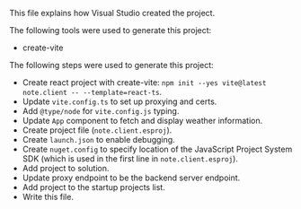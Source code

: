 This file explains how Visual Studio created the project.

The following tools were used to generate this project:
- create-vite

The following steps were used to generate this project:
- Create react project with create-vite: `npm init --yes vite@latest note.client -- --template=react-ts`.
- Update `vite.config.ts` to set up proxying and certs.
- Add `@type/node` for `vite.config.js` typing.
- Update `App` component to fetch and display weather information.
- Create project file (`note.client.esproj`).
- Create `launch.json` to enable debugging.
- Create `nuget.config` to specify location of the JavaScript Project System SDK (which is used in the first line in `note.client.esproj`).
- Add project to solution.
- Update proxy endpoint to be the backend server endpoint.
- Add project to the startup projects list.
- Write this file.

